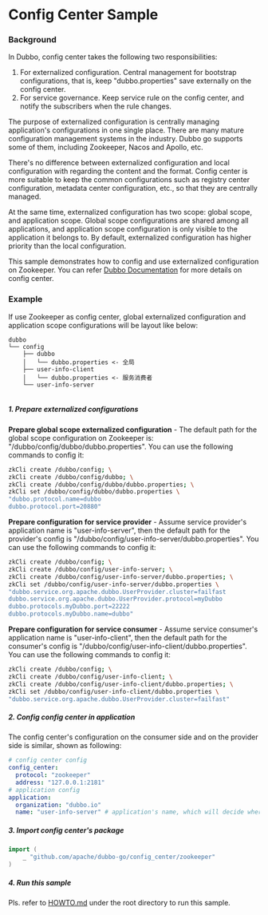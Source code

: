 # Config Center Sample

### Background

In Dubbo, config center takes the following two responsibilities:
1. For externalized configuration. Central management for bootstrap configurations, that is, keep "dubbo.properties" save externally on the config center.
2. For service governance. Keep service rule on the config center, and notify the subscribers when the rule changes.

The purpose of externalized configuration is centrally managing application's configurations in one single place. There are many mature configuration management systems in the industry. Dubbo go supports some of them, including Zookeeper, Nacos and Apollo, etc.

There's no difference between externalized configuration and local configuration with regarding the content and the format. Config center is more suitable to keep the common configurations such as registry center configuration, metadata center configuration, etc., so that they are centrally managed.

At the same time, externalized configuration has two scope: global scope, and application scope. Global scope configurations are shared among all applications, and application scope configuration is only visible to the application it belongs to. By default, externalized configuration has higher priority than the local configuration.

This sample demonstrates how to config and use externalized configuration on Zookeeper. You can refer [Dubbo Documentation](https://dubbo.apache.org/zh/docs/v2.7/user/configuration/config-center/) for more details on config center.

### Example

If use Zookeeper as config center, global externalized configuration and application scope configurations will be layout like below:

```
dubbo
└── config
    ├── dubbo
    │   └── dubbo.properties <- 全局
    ├── user-info-client     
    │   └── dubbo.properties <- 服务消费者
    └── user-info-server     
        
```

##### 1. Prepare externalized configurations

**Prepare global scope externalized configuration** - The default path for the global scope configuration on Zookeeper is: "/dubbo/config/dubbo/dubbo.properties". You can use the following commands to config it:

```bash
zkCli create /dubbo/config; \
zkCli create /dubbo/config/dubbo; \
zkCli create /dubbo/config/dubbo/dubbo.properties; \
zkCli set /dubbo/config/dubbo/dubbo.properties \
"dubbo.protocol.name=dubbo
dubbo.protocol.port=20880"
```

**Prepare configuration for service provider** - Assume service provider's application name is "user-info-server", then the default path for the provider's config is "/dubbo/config/user-info-server/dubbo.properties". You can use the following commands to config it:

```bash
zkCli create /dubbo/config; \
zkCli create /dubbo/config/user-info-server; \
zkCli create /dubbo/config/user-info-server/dubbo.properties; \
zkCli set /dubbo/config/user-info-server/dubbo.properties \
"dubbo.service.org.apache.dubbo.UserProvider.cluster=failfast
dubbo.service.org.apache.dubbo.UserProvider.protocol=myDubbo
dubbo.protocols.myDubbo.port=22222
dubbo.protocols.myDubbo.name=dubbo"
```

**Prepare configuration for service consumer** - Assume service consumer's application name is "user-info-client", then the default path for the consumer's config is "/dubbo/config/user-info-client/dubbo.properties". You can use the following commands to config it:

```bash
zkCli create /dubbo/config; \
zkCli create /dubbo/config/user-info-client; \
zkCli create /dubbo/config/user-info-client/dubbo.properties; \
zkCli set /dubbo/config/user-info-client/dubbo.properties \
"dubbo.service.org.apache.dubbo.UserProvider.cluster=failfast"
```

##### 2. Config config center in application

The config center's configuration on the consumer side and on the provider side is similar, shown as following:

```yaml
# config center config
config_center:
  protocol: "zookeeper"
  address: "127.0.0.1:2181"
# application config
application:
  organization: "dubbo.io"
  name: "user-info-server" # application's name, which will decide where the externalized configuration is placed.
```

##### 3. Import config center's package

```go
import (
    _ "github.com/apache/dubbo-go/config_center/zookeeper"
)
```

##### 4. Run this sample

Pls. refer to [HOWTO.md](../HOWTO.md) under the root directory to run this sample.


